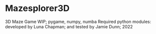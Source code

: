 # Mazesplorer3D
3D Maze Game WIP; pygame, numpy, numba
Required python modules:  
developed by Luna Chapman;
and tested by Jamie Dunn;
2022
